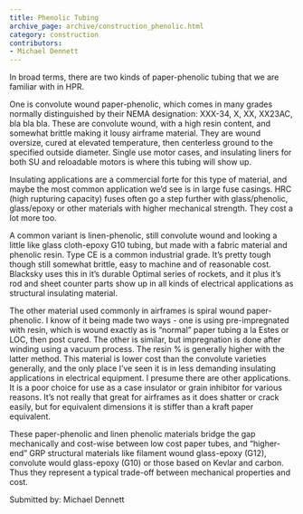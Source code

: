 ```yaml
---
title: Phenolic Tubing
archive_page: archive/construction_phenolic.html
category: construction
contributors:
- Michael Dennett
---
```

In broad terms, there are two kinds of paper-phenolic tubing that we are familiar with in HPR.

One is convolute wound paper-phenolic, which comes in many grades normally distinguished by their NEMA designation: XXX-34, X, XX, XX23AC, bla bla bla. These are convolute wound, with a high resin content, and somewhat brittle making it lousy airframe material. They are wound oversize, cured at elevated temperature, then centerless ground to the specified outside diameter. Single use motor cases, and insulating liners for both SU and reloadable motors is where this tubing will show up.

Insulating applications are a commercial forte for this type of material, and maybe the most common application we’d see is in large fuse casings. HRC (high rupturing capacity) fuses often go a step further with glass/phenolic, glass/epoxy or other materials with higher mechanical strength. They cost a lot more too.

A common variant is linen-phenolic, still convolute wound and looking a little like glass cloth-epoxy G10 tubing, but made with a fabric material and phenolic resin. Type CE is a common industrial grade. It’s pretty tough though still somewhat brittle, easy to machine and of reasonable cost. Blacksky uses this in it’s durable Optimal series of rockets, and it plus it’s rod and sheet counter parts show up in all kinds of electrical applications as structural insulating material.

The other material used commonly in airframes is spiral wound paper-phenolic. I know of it being made two ways - one is using pre-impregnated with resin, which is wound exactly as is “normal” paper tubing a la Estes or LOC, then post cured. The other is similar, but impregnation is done after winding using a vacuum process. The resin % is generally higher with the latter method. This material is lower cost than the convolute varieties generally, and the only place I’ve seen it is in less demanding insulating applications in electrical equipment. I presume there are other applications. It is a poor choice for use as a case insulator or grain inhibitor for various reasons. It’s not really that great for airframes as it does shatter or crack easily, but for equivalent dimensions it is stiffer than a kraft paper equivalent.

These paper-phenolic and linen phenolic materials bridge the gap mechanically and cost-wise between low cost paper tubes, and “higher-end” GRP structural materials like filament wound glass-epoxy (G12), convolute would glass-epoxy (G10) or those based on Kevlar and carbon. Thus they represent a typical trade-off between mechanical properties and cost.

Submitted by: Michael Dennett

